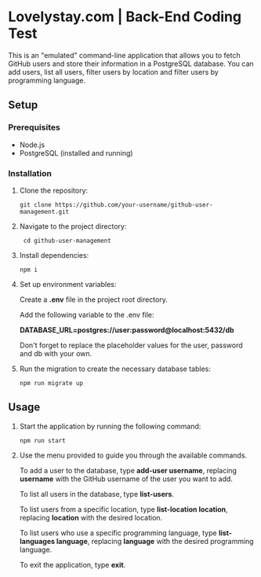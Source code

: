# Lovelystay.com | Back-End Coding Test
This is an "emulated" command-line application that allows you to fetch GitHub users and store their information in a PostgreSQL database. You can add users, list all users, filter users by location and filter users by programming language.

## Setup

### Prerequisites

- Node.js
- PostgreSQL (installed and running)

### Installation

1. Clone the repository:

   ```shell
   git clone https://github.com/your-username/github-user-management.git

2. Navigate to the project directory:
   ```shell
    cd github-user-management

3. Install dependencies:
    ```shell
    npm i

4. Set up environment variables:
    
    Create a <b>.env</b> file in the project root directory.
    
    Add the following variable to the .env file:
    
    <b>DATABASE_URL=postgres://user:password@localhost:5432/db</b>
    
    Don't forget to replace the placeholder values for the user, password and db with your own.

5. Run the migration to create the necessary database tables:
    ```shell
    npm run migrate up
    
## Usage

1. Start the application by running the following command:
    ```shell
    npm run start

2. Use the menu provided to guide you through the available commands.
    
    To add a user to the database, type <b>add-user username</b>, replacing <b>username</b> with the GitHub username of the user you want to add.

    To list all users in the database, type <b>list-users</b>.

    To list users from a specific location, type <b>list-location location</b>, replacing <b>location</b> with the desired location.

    To list users who use a specific programming language, type <b>list-languages language</b>, replacing <b>language</b> with the desired programming language.

    To exit the application, type <b>exit</b>.